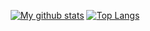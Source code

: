 <div align="center">
  
[![My github stats](https://github-readme-stats.vercel.app/api?username=rronkurtishi&count_private=true&show_icons=true&theme=gruvbox)](https://github.com/rronkurtishi/github-readme-stats)
[![Top Langs](https://github-readme-stats.vercel.app/api/top-langs/?username=rronkurtishi&layout=compact)](https://github.com/rronkurtishi/github-readme-stats)

</div>
